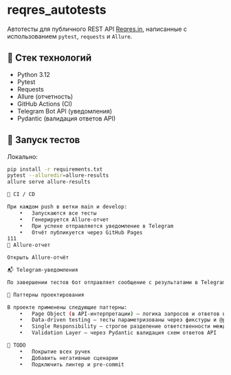# reqres_autotests

Автотесты для публичного REST API [Reqres.in](https://reqres.in), написанные с использованием `pytest`, `requests` и `Allure`.

## 🧪 Стек технологий

- Python 3.12  
- Pytest  
- Requests  
- Allure (отчетность)  
- GitHub Actions (CI)  
- Telegram Bot API (уведомления)  
- Pydantic (валидация ответов API)  


## 🚀 Запуск тестов

Локально:

```bash
pip install -r requirements.txt
pytest --alluredir=allure-results
allure serve allure-results

🧾 CI / CD

При каждом push в ветки main и develop:
	•	Запускаются все тесты
	•	Генерируется Allure-отчет
	•	При успехе отправляется уведомление в Telegram
	•	Отчёт публикуется через GitHub Pages
111
🔗 Allure-отчет

Открыть Allure-отчёт

📬 Telegram-уведомления

По завершении тестов бот отправляет сообщение с результатами в Telegram-чат.

🔧 Паттерны проектирования

В проекте применены следующие паттерны:
	•	Page Object (в API-интерпретации) — логика запросов и ответов вынесена в отдельные модули
	•	Data-driven testing — тесты параметризованы через фикстуры и @pytest.mark.parametrize
	•	Single Responsibility — строгое разделение ответственности между слоями: данные, логика, тесты
	•	Validation Layer — через Pydantic валидация схем ответов API

🧹 TODO
	•	Покрытие всех ручек
	•	Добавить негативные сценарии
	•	Подключить линтер и pre-commit
